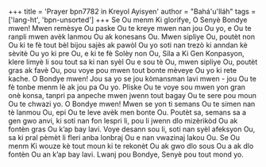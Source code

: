 +++
title = 'Prayer bpn7782 in Kreyol Ayisyen'
author = "Bahá'u'lláh"
tags = ['lang-ht', 'bpn-unsorted']
+++
Se Ou menm Ki glorifye, O Senyè Bondye mwen! Mwen remèsye Ou paske Ou te kreye mwen nan jou Ou yo, e Ou te ranpli mwen avèk lanmou Ou ak konesans Ou. Mwen sipliye Ou, poutèt non Ou ki te fè tout bèl bijou sajès ak pawòl Ou yo soti nan trezò ki anndan kè sèvitè Ou yo ki pre Ou, e ki te fè Solèy non Ou, Sila a Ki Gen Konpasyon, klere limyè li sou tout sa ki nan syèl Ou e sou tè Ou, mwen sipliye Ou, poutèt gras ak favè Ou, pou voye pou mwen tout bonte mèveye Ou yo ki rete kache.
	O Bondye mwen! Jou sa yo se jou kòmansman lavi mwen - jou Ou te fè tonbe menm lè ak jou pa Ou yo. Pliske Ou te voye sou mwen yon gran onè konsa, tanpri pa anpeche mwen jwenn tout bagay Ou te sere pou moun Ou te chwazi yo. 
	O Bondye mwen! Mwen se yon ti semans Ou te simen nan tè lanmou Ou, epi Ou te leve avèk men bonte Ou. Poutèt sa, semans sa a gen gwo anvi, ki soti nan fon lespri li, pou li jwenn dlo mizèrikòd Ou ak fontèn gras Ou k’ap bay lavi. Voye desann sou li, soti nan syèl afeksyon Ou, sa ki pral pèmèt li fleri anba lonbraj Ou e nan vwazinaj lakou Ou. Se Ou menm Ki wouze kè tout moun ki te rekonèt Ou ak gwo dlo sous Ou a ak dlo fontèn Ou an k’ap bay lavi.
	Lwanj pou Bondye, Senyè pou tout mond yo.
